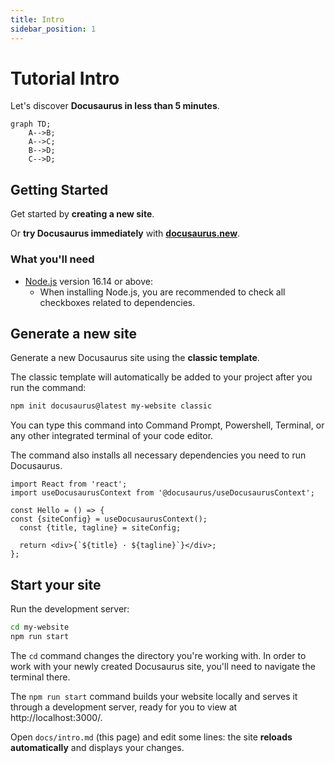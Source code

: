 ```yaml
---
title: Intro
sidebar_position: 1
---
```


# Tutorial Intro

Let's discover **Docusaurus in less than 5 minutes**.

```mermaid
graph TD;
    A-->B;
    A-->C;
    B-->D;
    C-->D;
```

## Getting Started

Get started by **creating a new site**.

Or **try Docusaurus immediately** with **[docusaurus.new](https://docusaurus.new)**.

### What you'll need

- [Node.js](https://nodejs.org/en/download/) version 16.14 or above:
  - When installing Node.js, you are recommended to check all checkboxes related to dependencies.

## Generate a new site

Generate a new Docusaurus site using the **classic template**.

The classic template will automatically be added to your project after you run the command:

```bash
npm init docusaurus@latest my-website classic
```

You can type this command into Command Prompt, Powershell, Terminal, or any other integrated terminal of your code editor.

The command also installs all necessary dependencies you need to run Docusaurus.

```
import React from 'react';
import useDocusaurusContext from '@docusaurus/useDocusaurusContext';

const Hello = () => {
const {siteConfig} = useDocusaurusContext();
  const {title, tagline} = siteConfig;

  return <div>{`${title} · ${tagline}`}</div>;
};
```

## Start your site

Run the development server:

```bash
cd my-website
npm run start
```

The `cd` command changes the directory you're working with. In order to work with your newly created Docusaurus site, you'll need to navigate the terminal there.

The `npm run start` command builds your website locally and serves it through a development server, ready for you to view at http://localhost:3000/.

Open `docs/intro.md` (this page) and edit some lines: the site **reloads automatically** and displays your changes.
